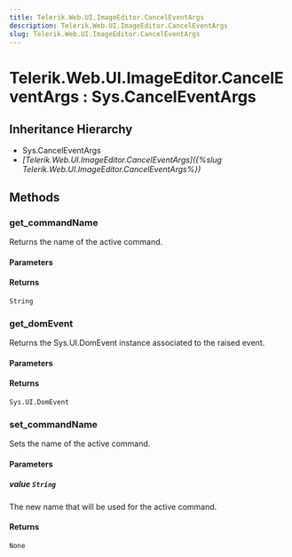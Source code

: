 ```yaml
---
title: Telerik.Web.UI.ImageEditor.CancelEventArgs
description: Telerik.Web.UI.ImageEditor.CancelEventArgs
slug: Telerik.Web.UI.ImageEditor.CancelEventArgs
---
```


# Telerik.Web.UI.ImageEditor.CancelEventArgs : Sys.CancelEventArgs 

## Inheritance Hierarchy

* Sys.CancelEventArgs
* *[Telerik.Web.UI.ImageEditor.CancelEventArgs]({%slug Telerik.Web.UI.ImageEditor.CancelEventArgs%})*


## Methods

###  get_commandName

Returns the name of the active command.

#### Parameters

#### Returns

`String`

### get_domEvent

Returns the Sys.UI.DomEvent instance associated to the raised event.

#### Parameters

#### Returns

`Sys.UI.DomEvent` 
### set_commandName

Sets the name of the active command.

#### Parameters

##### value `String`

The new name that will be used for the active command.

#### Returns

`None`


